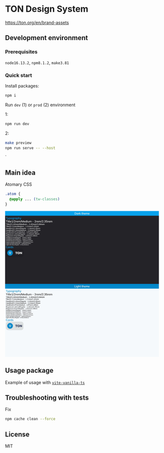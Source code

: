 # TON Design System

https://ton.org/en/brand-assets

## Development environment

### Prerequisites

`node16.13.2`, `npm8.1.2`, `make3.81`

### Quick start

Install packages:

```zsh
npm i
```

Run `dev` (1) or `prod` (2) environment

1:

```zsh
npm run dev
```

2:

```zsh
make preview
npm run serve -- --host
```

`

## Main idea

Atomary CSS

```css
.atom {
  @apply ... (tw-classes)
}
```

![Screenshot](./docs/images/App.jpeg)

## Usage package

Example of usage with [`vite-vanilla-ts`](https://github.com/designervoid/ton-design-system-vite-vanilla-ts)

## Troubleshooting with tests

Fix  

```zsh
npm cache clean --force
```

## License

MIT

